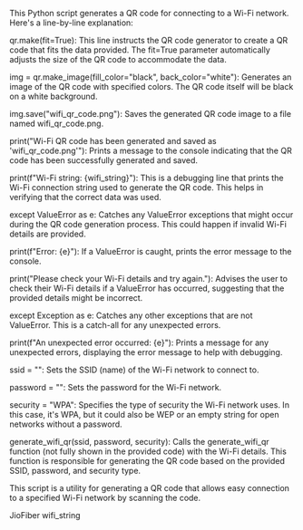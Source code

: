 This Python script generates a QR code for connecting to a Wi-Fi network. Here's a line-by-line explanation:

qr.make(fit=True): This line instructs the QR code generator to create a QR code that fits the data provided. The fit=True parameter automatically adjusts the size of the QR code to accommodate the data.

img = qr.make_image(fill_color="black", back_color="white"): Generates an image of the QR code with specified colors. The QR code itself will be black on a white background.

img.save("wifi_qr_code.png"): Saves the generated QR code image to a file named wifi_qr_code.png.

print("Wi-Fi QR code has been generated and saved as 'wifi_qr_code.png'"): Prints a message to the console indicating that the QR code has been successfully generated and saved.

print(f"Wi-Fi string: {wifi_string}"): This is a debugging line that prints the Wi-Fi connection string used to generate the QR code. This helps in verifying that the correct data was used.

except ValueError as e: Catches any ValueError exceptions that might occur during the QR code generation process. This could happen if invalid Wi-Fi details are provided.

print(f"Error: {e}"): If a ValueError is caught, prints the error message to the console.

print("Please check your Wi-Fi details and try again."): Advises the user to check their Wi-Fi details if a ValueError has occurred, suggesting that the provided details might be incorrect.

except Exception as e: Catches any other exceptions that are not ValueError. This is a catch-all for any unexpected errors.

print(f"An unexpected error occurred: {e}"): Prints a message for any unexpected errors, displaying the error message to help with debugging.

ssid = "": Sets the SSID (name) of the Wi-Fi network to connect to.

password = "": Sets the password for the Wi-Fi network.

security = "WPA": Specifies the type of security the Wi-Fi network uses. In this case, it's WPA, but it could also be WEP or an empty string for open networks without a password.

generate_wifi_qr(ssid, password, security): Calls the generate_wifi_qr function (not fully shown in the provided code) with the Wi-Fi details. This function is responsible for generating the QR code based on the provided SSID, password, and security type.

This script is a utility for generating a QR code that allows easy connection to a specified Wi-Fi network by scanning the code.

JioFiber
wifi_string
